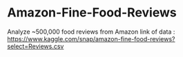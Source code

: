 # Amazon-Fine-Food-Reviews
Analyze ~500,000 food reviews from Amazon
link of data : https://www.kaggle.com/snap/amazon-fine-food-reviews?select=Reviews.csv
